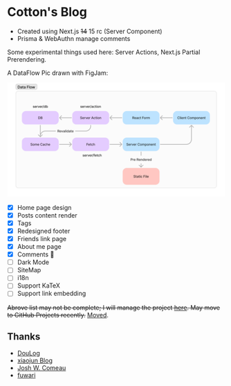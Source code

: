 # Cotton's Blog

- Created using Next.js ~~14~~ 15 rc (Server Component)
- Prisma & WebAuthn manage comments

Some experimental things used here: Server Actions, Next.js Partial Prerendering.

A DataFlow Pic drawn with FigJam:

![DataFlowPic](./doc/DataFlow.png)

- [x] Home page design
- [x] Posts content render
- [x] Tags
- [x] Redesigned footer
- [x] Friends link page
- [x] About me page
- [x] Comments 🎉
- [ ] Dark Mode
- [ ] SiteMap
- [ ] i18n
- [ ] Support KaTeX
- [ ] Support link embedding

~~Abrove list may not be complete; I will manage the project [here](https://cottoncandyz.notion.site/Blog-Project-1c0160f383824ff9bd9315c470ecc309). May move to GitHub Projects recently.~~ [Moved](https://github.com/users/CottonCandyZ/projects/3).

## Thanks

- [DouLog](https://im.daidr.me/)
- [xiaojun Blog](https://github.com/xiaojundebug/xiaojun.im)
- [Josh W. Comeau](https://www.joshwcomeau.com/)
- [fuwari](https://github.com/saicaca/fuwari)
